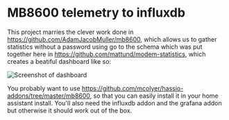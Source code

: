 # MB8600 telemetry to influxdb

This project marries the clever work done in
https://github.com/AdamJacobMuller/mb8600, which allows us to gather
statistics without a password using go to the schema which was put
together here in https://github.com/mattund/modem-statistics, which creates a beatiful dashboard like so:

![Screenshot of dashboard](https://camo.githubusercontent.com/f24a3eaafd1f4ac397f5b888b7c62c7efb366901/68747470733a2f2f692e696d6775722e636f6d2f3049764471656a2e706e67)

You probably want to use
https://github.com/mcolyer/hassio-addons/tree/master/mb8600, so that you
can easily install it in your home assistant install.  You'll also need
the influxdb addon and the grafana addon but otherwise it should work
out of the box.
